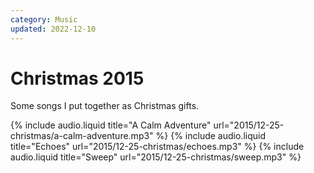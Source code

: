 ```yaml
---
category: Music
updated: 2022-12-10
---
```


# Christmas 2015

Some songs I put together as Christmas gifts.

{% include audio.liquid title="A Calm Adventure" url="2015/12-25-christmas/a-calm-adventure.mp3" %}
{% include audio.liquid title="Echoes" url="2015/12-25-christmas/echoes.mp3" %}
{% include audio.liquid title="Sweep" url="2015/12-25-christmas/sweep.mp3" %}